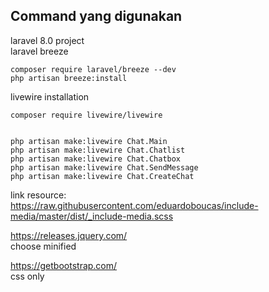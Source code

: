 ## Command yang digunakan 
laravel 8.0 project   
laravel breeze
```
composer require laravel/breeze --dev
php artisan breeze:install
```  


livewire installation
```
composer require livewire/livewire  


php artisan make:livewire Chat.Main
php artisan make:livewire Chat.Chatlist
php artisan make:livewire Chat.Chatbox
php artisan make:livewire Chat.SendMessage
php artisan make:livewire Chat.CreateChat

```

link resource:  
https://raw.githubusercontent.com/eduardoboucas/include-media/master/dist/_include-media.scss  

https://releases.jquery.com/  
choose minified 

https://getbootstrap.com/   
css only   